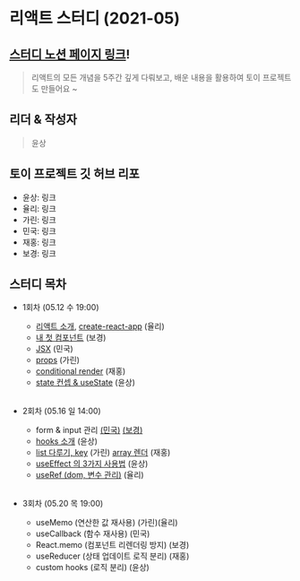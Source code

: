 # 리액트 스터디 (2021-05)

## [스터디 노션 페이지 링크][dashboard]!

> 리액트의 모든 개념을 5주간 깊게 다뤄보고, 배운 내용을 활용하여 토이 프로젝트도 만들어요 ~

## 리더 & 작성자

> 윤상

## 토이 프로젝트 깃 허브 리포

- 윤상: 링크
- 율리: 링크
- 가린: 링크
- 민국: 링크
- 재홍: 링크
- 보경: 링크

## 스터디 목차

-   1회차 (05.12 수 19:00)

    -   [리액트 소개][ch1-1], [create-react-app][ch1-2] (율리)
    -   [내 첫 컴포넌트][ch2] (보경)
    -   [JSX][ch3] (민국)
    -   [props][ch4] (가린)
    -   [conditional render][ch5] (재홍)
    -   [state 컨셉 & useState][ch6] (윤상) <br/><br />

-   2회차 (05.16 일 14:00)

    -   form & input 관리 [(민국)][ch7-1] [(보경)][ch7-2]
    -   [hooks 소개][ch8] (윤상)
    -   [list 다루기, key][ch9-1] (가린) [array 렌더][ch9-2] (재홍)
    -   [useEffect 의 3가지 사용법][ch10] (윤상)
    -   [useRef (dom, 변수 관리)][ch11] (율리) <br /><br />

-   3회차 (05.20 목 19:00)
    -   useMemo (연산한 값 재사용) (가린)(율리)
    -   useCallback (함수 재사용) (민국)
    -   React.memo (컴포넌트 리렌더링 방지) (보경)
    -   useReducer (상태 업데이트 로직 분리) (재홍)
    -   custom hooks (로직 분리) (윤상) <br/><br />

[dashboard]: https://www.notion.so/2021-05-ae9cee780fc249479e93d591b57c08ae

<!-- [toy-project-ys]: https:// -->
<!-- [toy-project-yl]: https:// -->
<!-- [toy-project-gr]: https:// -->
<!-- [toy-project-mk]: https:// -->
<!-- [toy-project-jh]: https:// -->
<!-- [toy-project-bk]: https:// -->

[ch1-1]: https://github.com/Quickeely/react-study-1-2021-05/blob/master/01-1.%20React%20Intro.md
[ch1-2]: https://github.com/Quickeely/react-study-1-2021-05/blob/master/01-2.%20create-react-app.md
[ch2]: https://github.com/Quickeely/react-study-1-2021-05/blob/master/02.%20react%20component.md
[ch3]: https://github.com/Quickeely/react-study-1-2021-05/blob/master/03.JSX.md
[ch4]: https://github.com/Quickeely/react-study-1-2021-05/blob/master/04.Props.md
[ch5]: https://github.com/Quickeely/react-study-1-2021-05/blob/master/05.rendering_conditional.md
[ch6]: https://github.com/Quickeely/react-study-1-2021-05/blob/master/06.%20state%20%26%20useState.md
[ch7-1]: https://github.com/Quickeely/react-study-1-2021-05/blob/master/07.Form%20%26%20inputState.md
[ch7-2]: https://github.com/Quickeely/react-study-1-2021-05/blob/master/07.Form%26input.md
[ch8]: https://github.com/Quickeely/react-study-1-2021-05/blob/master/08.%20hooks%3F.md
[ch9-1]: https://github.com/Quickeely/react-study-1-2021-05/blob/master/09-1.list%20%26%20key.md
[ch9-2]: https://github.com/Quickeely/react-study-1-2021-05/blob/master/09-2.ArrayRendering.md
[ch10]: https://github.com/Quickeely/react-study-1-2021-05/blob/master/10.%20useEffect.md
[ch11]: https://github.com/Quickeely/react-study-1-2021-05/blob/master/11.%20useRef.md
